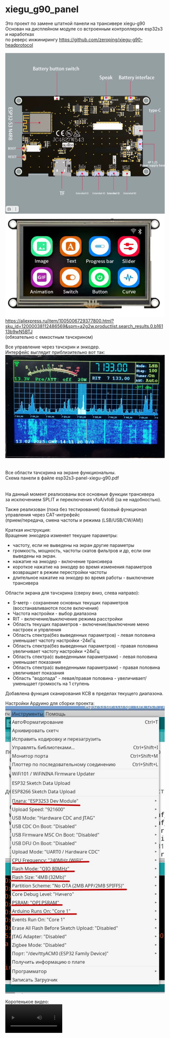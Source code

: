# xiegu_g90_panel

Это проект по замене штатной панели на трансивере xiegu-g90
Основан на дисплейном модуле со встроенным контроллером esp32s3 и наработках<br>
по реверс инжинирингу https://github.com/zeroping/xiegu-g90-headprotocol
<br><br>
<img src="1.png" alt="">
<img src="2.png" alt="">
https://aliexpress.ru/item/1005006729377800.html?sku_id=12000038112486569&spm=a2g2w.productlist.search_results.0.b16113b9wN5BTJ<br>
(обязательно с емкостным тачскрином)

Все управление через тачскрин и энкодер.<br>
Интерфейс выглядит приблизительно вот так: <br>
<img src="3.jpg" alt=""><br>
<br><br>
Все области тачскрина на экране функциональны.<br>
Схема панели в файле esp32s3-panel-xiegu-g90.pdf<br>
<br><br>
На данный момент реализованы все основные функции трансивера<br>
за исключением SPLIT и переключения vfoA/vfoB (за не надобностью).<br>

Также реализован (пока без тестирования) базовый функционал управления через CAT-интрефейс<br>
(прием/передача, смена частоты и режима (LSB/USB/CW/AM))

Краткая инструкция:<br>
Вращение энкодера изменяет текущие параметры:<br>
  - частоту, если не выведены на экран другие параметры
  - громкость, мощность, частоты скатов фильтров и др, если они выведены на экран.
  - нажатие на энкодер - включение трансивера
  - короткое нажатие на энкодер во время изменения параметров возвращает в режим перестройки частоты
  - длительное нажатие на энкодер во время работы - выключение трансивера

Области экрана для тачскрина (сверху вниз, слева направо):
  - S-метр - сохранение основных текущих параметров (восстанавливаются после включения)
  - Частота настройки - выбор диапазона
  - RIT - включение/выключение режима расстройки
  - Область текущих параметров - включение/выключение меню настроек и упрвления
  - Область спектра(без выведенных параметров) - левая половина уменьшает частоту настройки -24кГц
  - Область спектра(без выведенных параметров) - правая половина увеличивает частоту настройки +24кГц
  - Область спектра(с выведенными параметрами) - левая половина уменьшает показания
  - Область спектра(с выведенными параметрами) - правая половина увеличивает показания
  - Область "водопада" - левая/правая половина - увеличивает/уменьщает громкость на 1 ступень


Добавлена функция сканирования КСВ в пределах текущего диапазона.

Настройки Ардуино для сборки проекта:<br>
<img src="settings_arduino.jpg" alt=""><br>

Коротенькое видео:<br>
<video src='1.mp4' width=180/>